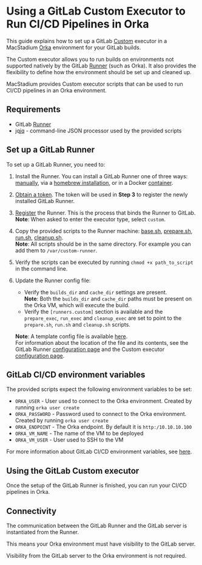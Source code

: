 # Using a GitLab Custom Executor to Run CI/CD Pipelines in Orka

This guide explains how to set up a GitLab [Custom][custom] executor in a MacStadium [Orka][orka] environment for your GitLab builds.

The Custom executor allows you to run builds on environments not supported natively by the GitLab [Runner][runner] (such as Orka). It also provides the flexibility to define how the environment should be set up and cleaned up.

MacStadium provides Custom executor scripts that can be used to run CI/CD pipelines in an Orka environment.

## Requirements

- GitLab [Runner][runner]
- jq[jq] - command-line JSON processor used by the provided scripts

## Set up a GitLab Runner

To set up a GitLab Runner, you need to:  

1. Install the Runner. You can install a GitLab Runner one of three ways: [manually][manual-install], via a [homebrew installation][homebrew-install], or in a Docker [container][docker-install].
2. [Obtain a token][obtain-token]. The token will be used in **Step 3** to register the newly installed GitLab Runner.
3. [Register][register-runner] the Runner. This is the process that binds the Runner to GitLab.  
**Note**: When asked to enter the executor type, select `custom`.
4. Copy the provided scripts to the Runner machine: [base.sh](base.sh), [prepare.sh](prepare.sh), [run.sh](run.sh), [cleanup.sh](cleanup.sh).  
**Note**: All scripts should be in the same directory. For example you can add them to `/var/custom-runner`.
5. Verify the scripts can be executed by running `chmod +x path_to_script` in the command line.
6. Update the Runner config file:
    * Verify the `builds_dir` and `cache_dir` settings are present.  
    **Note**: Both the `builds_dir` and `cache_dir` paths must be present on the Orka VM, which will execute the build.
    * Verify the `[runners.custom]` section is available and the `prepare_exec`, `run_exec` and `cleanup_exec` are set to point to the `prepare.sh`, `run.sh` and `cleanup.sh` scripts. 

    **Note**: A template config file is available [here](template-config.md).  
    For information about the location of the file and its contents, see the GitLab Runner [configuration page][config-page] and the Custom executor [configuration page][custom-config-page].

## GitLab CI/CD environment variables

The provided scripts expect the following environment variables to be set:

* `ORKA_USER` - User used to connect to the Orka environment. Created by running `orka user create`
* `ORKA_PASSWORD` - Password used to connect to the Orka environment. Created by running `orka user create`
* `ORKA_ENDPOINT` - The Orka endpoint. By default it is `http:/10.10.10.100`
* `ORKA_VM_NAME` - The name of the VM to be deployed
* `ORKA_VM_USER` - User used to SSH to the VM

For more information about GitLab CI/CD environment variables, see [here][env-variables].

## Using the GitLab Custom еxecutor 

Once the setup of the GitLab Runner is finished, you can run your CI/CD pipelines in Orka.

## Connectivity

The communication between the GitLab Runner and the GitLab server is instantiated from the Runner.

This means your Orka environment must have visibility to the GitLab server.

Visibility from the GitLab server to the Orka environment is not required. 

[custom]: https://docs.gitlab.com/runner/executors/custom.html
[orka]: https://orkadocs.macstadium.com/docs/getting-started
[cli]: https://orkadocs.macstadium.com/docs/example-cli-workflows
[api]: https://documenter.getpostman.com/view/6574930/S1ETRGzt?version=latest
[quick-start]: https://orkadocs.macstadium.com/docs/quick-start
[runner]: https://docs.gitlab.com/runner/
[manual-install]: https://docs.gitlab.com/runner/install/osx.html#manual-installation-official
[homebrew-install]: https://docs.gitlab.com/runner/install/osx.html#homebrew-installation-alternative
[docker-install]: https://docs.gitlab.com/runner/install/docker.html
[obtain-token]: https://docs.gitlab.com/ee/ci/runners/#registering-a-specific-runner-with-a-project-registration-token
[register-runner]: https://docs.gitlab.com/runner/register/index.html
[custom-config-page]: https://docs.gitlab.com/runner/executors/custom.html
[jq]: https://stedolan.github.io/jq/
[config-page]: https://docs.gitlab.com/runner/configuration/advanced-configuration.html
[env-variables]: https://docs.gitlab.com/ee/ci/variables/